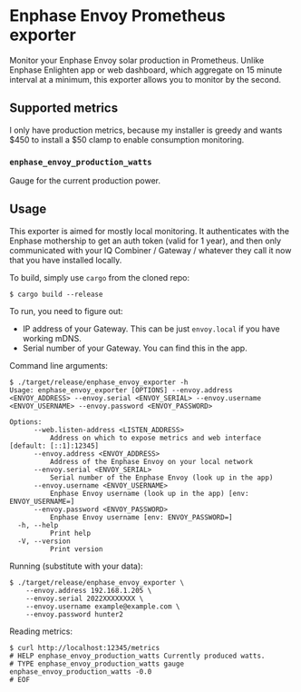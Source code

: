 # Enphase Envoy Prometheus exporter

Monitor your Enphase Envoy solar production in Prometheus.
Unlike Enphase Enlighten app or web dashboard, which aggregate on 15 minute
interval at a minimum, this exporter allows you to monitor by the second.

## Supported metrics

I only have production metrics, because my installer is greedy and wants $450
to install a $50 clamp to enable consumption monitoring.

### `enphase_envoy_production_watts`

Gauge for the current production power.

## Usage

This exporter is aimed for mostly local monitoring. It authenticates with the
Enphase mothership to get an auth token (valid for 1 year), and then only
communicated with your IQ Combiner / Gateway / whatever they call it now
that you have installed locally.

To build, simply use `cargo` from the cloned repo:

```
$ cargo build --release
```

To run, you need to figure out:

* IP address of your Gateway. This can be just `envoy.local` if you have working mDNS.
* Serial number of your Gateway. You can find this in the app.

Command line arguments:

```
$ ./target/release/enphase_envoy_exporter -h
Usage: enphase_envoy_exporter [OPTIONS] --envoy.address <ENVOY_ADDRESS> --envoy.serial <ENVOY_SERIAL> --envoy.username <ENVOY_USERNAME> --envoy.password <ENVOY_PASSWORD>

Options:
      --web.listen-address <LISTEN_ADDRESS>
          Address on which to expose metrics and web interface [default: [::1]:12345]
      --envoy.address <ENVOY_ADDRESS>
          Address of the Enphase Envoy on your local network
      --envoy.serial <ENVOY_SERIAL>
          Serial number of the Enphase Envoy (look up in the app)
      --envoy.username <ENVOY_USERNAME>
          Enphase Envoy username (look up in the app) [env: ENVOY_USERNAME=]
      --envoy.password <ENVOY_PASSWORD>
          Enphase Envoy username [env: ENVOY_PASSWORD=]
  -h, --help
          Print help
  -V, --version
          Print version
```

Running (substitute with your data):

```
$ ./target/release/enphase_envoy_exporter \
    --envoy.address 192.168.1.205 \
    --envoy.serial 2022XXXXXXXX \
    --envoy.username example@example.com \
    --envoy.password hunter2
```

Reading metrics:

```
$ curl http://localhost:12345/metrics
# HELP enphase_envoy_production_watts Currently produced watts.
# TYPE enphase_envoy_production_watts gauge
enphase_envoy_production_watts -0.0
# EOF
```
